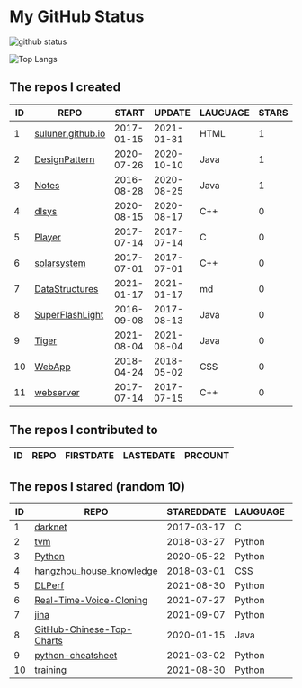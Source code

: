# My GitHub Status

<img src="https://github-readme-stats-1.yihong0618.vercel.app/api?username=ThaddeusJiang&show_icons=true&&&hide_title=true&count_private=true" alt="github status" />

![Top Langs](https://github-readme-stats-1.yihong0618.vercel.app/api/top-langs/?username=ThaddeusJiang&layout=compact)

<!--START_SECTION:my_github-->
## The repos I created
| ID |                               REPO                                |   START    |   UPDATE   | LAUGUAGE | STARS |
|----|-------------------------------------------------------------------|------------|------------|----------|-------|
|  1 | [suluner.github.io](https://github.com/suluner/suluner.github.io) | 2017-01-15 | 2021-01-31 | HTML     |     1 |
|  2 | [DesignPattern](https://github.com/suluner/DesignPattern)         | 2020-07-26 | 2020-10-10 | Java     |     1 |
|  3 | [Notes](https://github.com/suluner/Notes)                         | 2016-08-28 | 2020-08-25 | Java     |     1 |
|  4 | [dlsys](https://github.com/suluner/dlsys)                         | 2020-08-15 | 2020-08-17 | C++      |     0 |
|  5 | [Player](https://github.com/suluner/Player)                       | 2017-07-14 | 2017-07-14 | C        |     0 |
|  6 | [solarsystem](https://github.com/suluner/solarsystem)             | 2017-07-01 | 2017-07-01 | C++      |     0 |
|  7 | [DataStructures](https://github.com/suluner/DataStructures)       | 2021-01-17 | 2021-01-17 | md       |     0 |
|  8 | [SuperFlashLight](https://github.com/suluner/SuperFlashLight)     | 2016-09-08 | 2017-08-13 | Java     |     0 |
|  9 | [Tiger](https://github.com/suluner/Tiger)                         | 2021-08-04 | 2021-08-04 | Java     |     0 |
| 10 | [WebApp](https://github.com/suluner/WebApp)                       | 2018-04-24 | 2018-05-02 | CSS      |     0 |
| 11 | [webserver](https://github.com/suluner/webserver)                 | 2017-07-14 | 2017-07-15 | C++      |     0 |

## The repos I contributed to
| ID | REPO | FIRSTDATE | LASTEDATE | PRCOUNT |
|----|------|-----------|-----------|---------|

## The repos I stared (random 10)
| ID |                                         REPO                                          | STAREDDATE | LAUGUAGE | LATESTUPDATE |
|----|---------------------------------------------------------------------------------------|------------|----------|--------------|
|  1 | [darknet](https://github.com/pjreddie/darknet)                                        | 2017-03-17 | C        | 2021-10-04   |
|  2 | [tvm](https://github.com/apache/tvm)                                                  | 2018-03-27 | Python   | 2021-10-05   |
|  3 | [Python](https://github.com/TheAlgorithms/Python)                                     | 2020-05-22 | Python   | 2021-10-05   |
|  4 | [hangzhou_house_knowledge](https://github.com/houshanren/hangzhou_house_knowledge)    | 2018-03-01 | CSS      | 2021-10-04   |
|  5 | [DLPerf](https://github.com/Oneflow-Inc/DLPerf)                                       | 2021-08-30 | Python   | 2021-09-28   |
|  6 | [Real-Time-Voice-Cloning](https://github.com/CorentinJ/Real-Time-Voice-Cloning)       | 2021-07-27 | Python   | 2021-10-04   |
|  7 | [jina](https://github.com/jina-ai/jina)                                               | 2021-09-07 | Python   | 2021-10-04   |
|  8 | [GitHub-Chinese-Top-Charts](https://github.com/kon9chunkit/GitHub-Chinese-Top-Charts) | 2020-01-15 | Java     | 2021-10-04   |
|  9 | [python-cheatsheet](https://github.com/gto76/python-cheatsheet)                       | 2021-03-02 | Python   | 2021-10-04   |
| 10 | [training](https://github.com/mlcommons/training)                                     | 2021-08-30 | Python   | 2021-09-28   |

<!--END_SECTION:my_github-->
